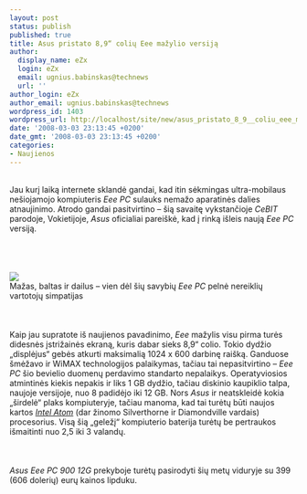 ```yaml
---
layout: post
status: publish
published: true
title: Asus pristato 8,9“ colių Eee mažylio versiją
author:
  display_name: eZx
  login: eZx
  email: ugnius.babinskas@technews
  url: ''
author_login: eZx
author_email: ugnius.babinskas@technews
wordpress_id: 1403
wordpress_url: http://localhost/site/new/asus_pristato_8_9__coliu_eee_mazylio_versija/
date: '2008-03-03 23:13:45 +0200'
date_gmt: '2008-03-03 23:13:45 +0200'
categories:
- Naujienos
---
```

<p>
<br>Jau kurį laiką internete sklandė gandai, kad itin sėkmingas ultra-mobilaus nešiojamojo kompiuteris <i>Eee PC</i> sulauks nemažo aparatinės dalies atnaujinimo. Atrodo gandai pasitvirtino – šią savaitę vykstančioje <i>CeBIT</i> parodoje, Vokietijoje, <i>Asus</i> oficialiai pareiškė, kad į rinką išleis naują <i>Eee PC</i> versiją.<br />
<br><br />
<br><br><img src="http://www.technews.lt/upl/Failai/asuseeepc900-lg.jpg"><br><span class="saltinis">Mažas, baltas ir dailus – vien dėl šių savybių <i>Eee PC</i> pelnė nereiklių vartotojų simpatijas</span><br />
<br><br />
<br>Kaip jau supratote iš naujienos pavadinimo, <i>Eee</i> mažylis visu pirma turės didesnės įstrižainės ekraną, kuris dabar sieks 8,9“ colio. Tokio dydžio „displėjus“ gebės atkurti maksimalią 1024 x 600 darbinę raišką. Ganduose šmėžavo ir WiMAX technologijos palaikymas, tačiau tai nepasitvirtino – <i>Eee PC</i> šio bevielio duomenų perdavimo standarto nepalaikys. Operatyviosios atmintinės kiekis nepakis ir liks 1 GB dydžio, tačiau diskinio kaupiklio talpa, naujoje versijoje, nuo 8 padidėjo iki 12 GB. Nors <i>Asus</i> ir neatskleidė kokia „širdelė“ plaks kompiuteryje, tačiau manoma, kad tai turėtų būti naujos kartos <a class="ns" href="http://www.technews.lt/index.php?id=Kas&Id=1201 "><i>Intel Atom</i></a> (dar žinomo Silverthorne ir Diamondville vardais) procesorius. Visą šią „geležį“ kompiuterio baterija turėtų be pertraukos išmaitinti nuo 2,5 iki 3 valandų.<br />
<br><br />
<br><i>Asus Eee PC 900 12G</i> prekyboje turėtų pasirodyti šių metų viduryje su 399 (606 dolerių) eurų kainos lipduku.<br />
<br></p>
